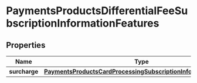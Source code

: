 
# PaymentsProductsDifferentialFeeSubscriptionInformationFeatures

## Properties
Name | Type | Description | Notes
------------ | ------------- | ------------- | -------------
**surcharge** | [**PaymentsProductsCardProcessingSubscriptionInformationFeatures**](PaymentsProductsCardProcessingSubscriptionInformationFeatures.md) |  |  [optional]



